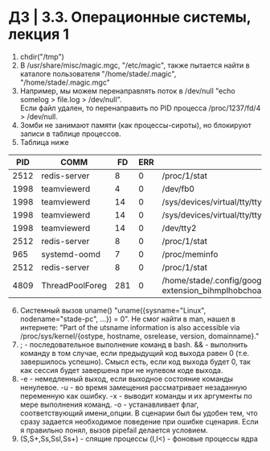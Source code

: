 # ДЗ | 3.3.  Операционные системы, лекция 1
1. chdir("/tmp")  
2. В /usr/share/misc/magic.mgc, "/etc/magic", также пытается найти в каталоге пользователя "/home/stade/.magic", "/home/stade/.magic.mgc"
3. Например, мы можем перенаправлять поток в /dev/null "echo somelog > file.log > /dev/null".  
Если файл удален, то перенаправить по PID процесса /proc/1237/fd/4 > /dev/null.
4. Зомби не занимают памяти (как процессы-сироты), но блокируют записи в таблице процессов.
5.  Таблица ниже

PID  | COMM | FD | ERR | PATH | 
--- | --- | --- | --- | --- |
2512 |  redis-server | 8 | 0 | /proc/1/stat |
1998 | teamviewerd | 4 | 0 | /dev/fb0 |
1998 | teamviewerd | 14 | 0 | /sys/devices/virtual/tty/tty0/active |
1998 | teamviewerd | 14 | 0 | /sys/devices/virtual/tty/tty0/active |
1998 | teamviewerd  | 14 | 0 | /dev/tty2 |
2512 | redis-server | 8 | 0 | /proc/1/stat |
965 | systemd-oomd | 7 | 0 | /proc/meminfo |
2512 | redis-server | 8 | 0 | /proc/1/stat |
4809 | ThreadPoolForeg | 281 | 0 | /home/stade/.config/google-chrome/Default/IndexedDB/chrome-extension_bihmplhobchoageeokmgbdihknkjbknd_0.indexeddb.leveld |

6. Системный вызов uname() "uname({sysname="Linux", nodename="stade-pc", ...}) = 0".
Не смог найти в man, нашел в интернете: 
"Part of the utsname information is also accessible via /proc/sys/kernel/{ostype, hostname, osrelease, version, domainname}."
7. ; - последовательное выполнение команд в bash. && - выполнить команду в том случае, если предыдущий код выхода равен 0 (т.е. завершилось успешно).
Смысл есть, если код выхода будет 0,  так как сессия будет завершена при не нулевом коде выхода.
8. -e - немедленный выход, если выходное состояние команды ненулевое. -u - во время замещения рассматривает незаданную переменную как ошибку. -x - выводит команды и их аргументы по мере выполнения команд. -o - устанавливает флаг, соответствующий имени_опции. 
В сценарии был бы удобен тем, что сразу задается необходимое поведение при ошибке сценария. Если я правильно понял, вызов pipefail делается условием.
9. (S,S+,Ss,Ssl,Ss+) -  спящие процессы
(I,I<) - фоновые процессы ядра
